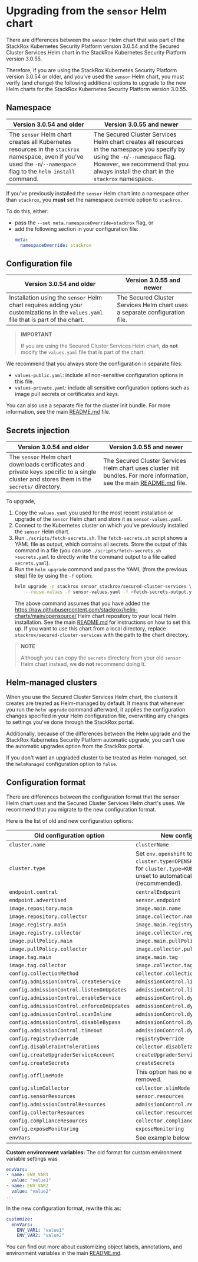 # Upgrading from the `sensor` Helm chart

There are differences between the `sensor` Helm chart that was part of the
StackRox Kubernetes Security Platform version 3.0.54 and the Secured Cluster
Services Helm chart in the StackRox Kubernetes Security Platform version 3.0.55.

Therefore, if you are using the StackRox Kubernetes Security Platform version 3.0.54
or older, and you've used the `sensor` Helm chart, you must verify (and change)
the following additional options to upgrade to the new Helm charts for the
StackRox Kubernetes Security Platform version 3.0.55.

## Namespace

|Version 3.0.54 and older |Version 3.0.55 and newer |
|-------------------------|-------------------------|
|The `sensor` Helm chart creates all Kubernetes resources in the `stackrox` namespace, even if you've used the `-n`/`--namespace` flag to the `helm install` command.|The Secured Cluster Services Helm chart creates all resources in the namespace you specify by using the `-n`/`--namespace` flag. However, we recommend that you always install the chart in the `stackrox` namespace.|

If you've previously installed the `sensor` Helm chart into a namespace other
than `stackrox`, you **must** set the namespace override option to `stackrox`. 

To do this, either:
- pass the `--set meta.namespaceOverride=stackrox` flag, or 
- add the following section in your configuration file:
  ```yaml
  meta:
    namespaceOverride: stackrox
  ```

## Configuration file

|Version 3.0.54 and older |Version 3.0.55 and newer  |
|-------------------------|--------------------------|
|Installation using the `sensor` Helm chart requires adding your customizations in the `values.yaml` file that is part of the chart.|The Secured Cluster Services Helm chart uses a separate configuration file.|

> **IMPORTANT**
>
> If you are using the Secured Cluster Services Helm chart, **do not** modify
> the `values.yaml` file that is part of the chart.

We recommend that you always store the configuration in separate files:

- `values-public.yaml`: include all non-sensitive configuration options in this
  file.
- `values-private.yaml`: include all sensitive configuration options such as
  image pull secrets or certificates and keys.

You can also use a separate file for the cluster init bundle. For more
information, see the main [README.md](README.md) file.

## Secrets injection

|Version 3.0.54 and older |Version 3.0.55 and newer  |
|-------------------------|--------------------------|
|The `sensor` Helm chart downloads certificates and private keys specific to a single cluster and stores them in the `secrets/` directory.|The Secured Cluster Services Helm chart uses cluster init bundles. For more information, see the main [README.md](README.md) file.|

To upgrade, 
1. Copy the `values.yaml` you used for the most recent installation or upgrade of the
   `sensor` Helm chart and store it as `sensor-values.yaml`.
1. Connect to the Kubernetes cluster on which you've previously installed the
   `sensor` Helm chart.
1. Run `./scripts/fetch-secrets.sh`. The `fetch-secrets.sh` script shows a YAML
   file as output, which contains all secrets. Store the output of this command
   in a file (you can use `./scripts/fetch-secrets.sh >secrets.yaml` to directly
   write the command output to a file called `secrets.yaml`).
1. Run the `helm upgrade` command and pass the YAML (from the previous step) file by
   using the `-f` option:
   ```sh
   helm upgrade -n stackrox sensor stackrox/secured-cluster-services \
       --reuse-values -f sensor-values.yaml -f <fetch-secrets-output.yaml> ...
   ```
   The above command assumes that you have added the https://raw.githubusercontent.com/stackrox/helm-charts/main/opensource/ Helm
   chart repository to your local Helm installation. See the main [README.md](README.md)
   for instructions on how to set this up.
   If you want to use this chart from a local directory, replace
   `stackrox/secured-cluster-services` with the path to the chart directory.

> **NOTE**
>
> Although you can copy the `secrets` directory from your old `sensor` Helm
> chart instead, we **do not** recommend doing it.


## Helm-managed clusters

When you use the Secured Cluster Services Helm chart, the clusters it creates
are treated as Helm-managed by default. It means that whenever you run the
`helm upgrade` command afterward, it applies the configuration changes specified
in your Helm configuration file, overwriting any changes to settings you've done
through the StackRox portal.

Additionally, because of the differences between the Helm upgrade and the
StackRox Kubernetes Security Platform automatic upgrade, you can't use
the automatic upgrades option from the StackRox portal. 

If you don't want an upgraded cluster to be treated as Helm-managed, set the
`helmManaged` configuration option to `false`.

## Configuration format

There are differences between the configuration format that the sensor Helm
chart uses and the Secured Cluster Services Helm chart's uses. We recommend that
you migrate to the new configuration format.

Here is the list of old and new configuration options:

|Old configuration option |New configuration option |
|-------------------------|-------------------------|
| `cluster.name` | `clusterName` |
| `cluster.type` | Set `env.openshift` to `true` for `cluster.type=OPENSHIFT_CLUSTER` and `false` for `cluster.type=KUBERNETES_CLUSTER`. Leave unset to automatically detect (recommended). |
| `endpoint.central` | `centralEndpoint` |
| `endpoint.advertised` | `sensor.endpoint` |
| `image.repository.main` | `image.main.name` |
| `image.repository.collector` | `image.collector.name` |
| `image.registry.main` | `image.main.registry` |
| `image.registry.collector` | `image.collector.registry` |
| `image.pullPolicy.main` | `image.main.pullPolicy` |
| `image.pullPolicy.collector` | `image.collector.pullPolicy` |
| `image.tag.main` | `image.main.tag` |
| `image.tag.collector` | `image.collector.tag` |
| `config.collectionMethod` | `collector.collectionMethod` |
| `config.admissionControl.createService` | `admissionControl.listenOnCreates` |
| `config.admissionControl.listenOnUpdates` | `admissionControl.listenOnUpdates` |
| `config.admissionControl.enableService` | `admissionControl.dynamic.enforceOnCreates` |
| `config.admissionControl.enforceOnUpdates` | `admissionControl.dynamic.enforceOnUpdates` |
| `config.admissionControl.scanInline` | `admissionControl.dynamic.scanInline` |
| `config.admissionControl.disableBypass` | `admissionControl.dynamic.disableBypass` |
| `config.admissionControl.timeout` | `admissionControl.dynamic.timeout` |
| `config.registryOverride` | `registryOverride` |
| `config.disableTaintTolerations` | `collector.disableTaintTolerations` |
| `config.createUpgraderServiceAccount` | `createUpgraderServiceAccount` |
| `config.createSecrets` | `createSecrets` |
| `config.offlineMode` | This option has no effect and will be removed. |
| `config.slimCollector` | `collector.slimMode` |
| `config.sensorResources` | `sensor.resources` |
| `config.admissionControlResources` | `admissionControl.resources` |
| `config.collectorResources` | `collector.resources` |
| `config.complianceResources` | `collector.complianceResources` |
| `config.exposeMonitoring` | `exposeMonitoring` |
| `envVars` | See example below |

**Custom environment variables:** The old format for custom environment variable settings was
```yaml
envVars:
- name: ENV_VAR1
  value: "value1"
- name: ENV_VAR2
  value: "value2"
...
```

In the new configuration format, rewrite this as:
```yaml
customize:
  envVars:
    ENV_VAR1: "value1"
    ENV_VAR2: "value2"
```
You can find out more about customizing object labels, annotations, and environment variables in the main
[README.md](README.md).
